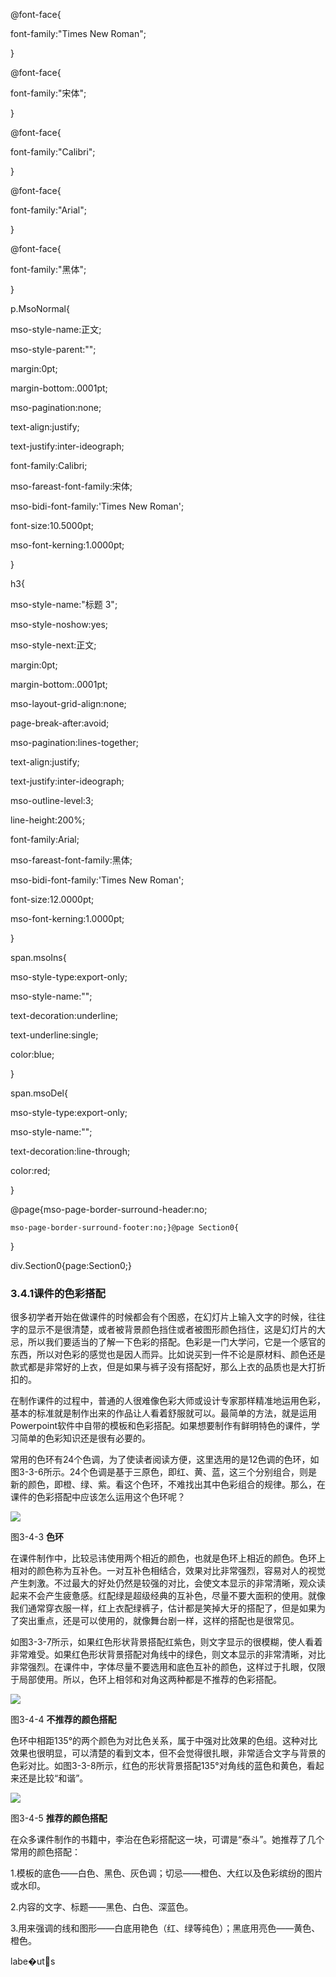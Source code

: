 @font-face{

font-family:"Times New Roman";

}

@font-face{

font-family:"宋体";

}

@font-face{

font-family:"Calibri";

}

@font-face{

font-family:"Arial";

}

@font-face{

font-family:"黑体";

}

p.MsoNormal{

mso-style-name:正文;

mso-style-parent:"";

margin:0pt;

margin-bottom:.0001pt;

mso-pagination:none;

text-align:justify;

text-justify:inter-ideograph;

font-family:Calibri;

mso-fareast-font-family:宋体;

mso-bidi-font-family:'Times New Roman';

font-size:10.5000pt;

mso-font-kerning:1.0000pt;

}

h3{

mso-style-name:"标题 3";

mso-style-noshow:yes;

mso-style-next:正文;

margin:0pt;

margin-bottom:.0001pt;

mso-layout-grid-align:none;

page-break-after:avoid;

mso-pagination:lines-together;

text-align:justify;

text-justify:inter-ideograph;

mso-outline-level:3;

line-height:200%;

font-family:Arial;

mso-fareast-font-family:黑体;

mso-bidi-font-family:'Times New Roman';

font-size:12.0000pt;

mso-font-kerning:1.0000pt;

}

span.msoIns{

mso-style-type:export-only;

mso-style-name:"";

text-decoration:underline;

text-underline:single;

color:blue;

}

span.msoDel{

mso-style-type:export-only;

mso-style-name:"";

text-decoration:line-through;

color:red;

}

@page{mso-page-border-surround-header:no;

```
mso-page-border-surround-footer:no;}@page Section0{
```

}

div.Section0{page:Section0;}

### **3.4.1课件的色彩搭配**

很多初学者开始在做课件的时候都会有个困惑，在幻灯片上输入文字的时候，往往字的显示不是很清楚，或者被背景颜色挡住或者被图形颜色挡住，这是幻灯片的大忌，所以我们要适当的了解一下色彩的搭配。色彩是一门大学问，它是一个感官的东西，所以对色彩的感觉也是因人而异。比如说买到一件不论是原材料、颜色还是款式都是非常好的上衣，但是如果与裤子没有搭配好，那么上衣的品质也是大打折扣的。

在制作课件的过程中，普通的人很难像色彩大师或设计专家那样精准地运用色彩，基本的标准就是制作出来的作品让人看着舒服就可以。最简单的方法，就是运用Powerpoint软件中自带的模板和色彩搭配。如果想要制作有鲜明特色的课件，学习简单的色彩知识还是很有必要的。

常用的色环有24个色调，为了使读者阅读方便，这里选用的是12色调的色环，如图3-3-6所示。24个色调是基于三原色，即红、黄、蓝，这三个分别组合，则是新的颜色，即橙、绿、紫。看这个色环，不难找出其中色彩组合的规律。那么，在课件的色彩搭配中应该怎么运用这个色环呢？

![](file:///C:\Users\netedi21\AppData\Local\Temp\ksohtml\wpsB2DA.tmp.png)

图3-4-3 **色环**

在课件制作中，比较忌讳使用两个相近的颜色，也就是色环上相近的颜色。色环上相对的颜色称为互补色。一对互补色相结合，效果对比非常强烈，容易对人的视觉产生刺激。不过最大的好处仍然是较强的对比，会使文本显示的非常清晰，观众读起来不会产生疲惫感。红配绿是超级经典的互补色，尽量不要大面积的使用。就像我们通常穿衣服一样，红上衣配绿裤子，估计都是笑掉大牙的搭配了，但是如果为了突出重点，还是可以使用的，就像舞台剧一样，这样的搭配也是很常见。

如图3-3-7所示，如果红色形状背景搭配红紫色，则文字显示的很模糊，使人看着非常难受。如果红色形状背景搭配对角线中的绿色，则文本显示的非常清晰，对比非常强烈。在课件中，字体尽量不要选用和底色互补的颜色，这样过于扎眼，仅限于局部使用。所以，色环上相邻和对角这两种都是不推荐的色彩搭配。

![](file:///C:\Users\netedi21\AppData\Local\Temp\ksohtml\wpsB2EB.tmp.jpg)

图3-4-4 **不推荐的颜色搭配**

色环中相距135°的两个颜色为对比色关系，属于中强对比效果的色组。这种对比效果也很明显，可以清楚的看到文本，但不会觉得很扎眼，非常适合文字与背景的色彩对比。如图3-3-8所示，红色的形状背景搭配135°对角线的蓝色和黄色，看起来还是比较“和谐”。

![](file:///C:\Users\netedi21\AppData\Local\Temp\ksohtml\wpsB2EC.tmp.jpg)

图3-4-5 **推荐的颜色搭配**

在众多课件制作的书籍中，李治在色彩搭配这一块，可谓是“泰斗”。她推荐了几个常用的颜色搭配：

1.模板的底色——白色、黑色、灰色调；切忌——橙色、大红以及色彩缤纷的图片或水印。

2.内容的文字、标题——黑色、白色、深蓝色。

3.用来强调的线和图形——白底用艳色（红、绿等纯色）；黑底用亮色——黄色、橙色。

labe�uts


